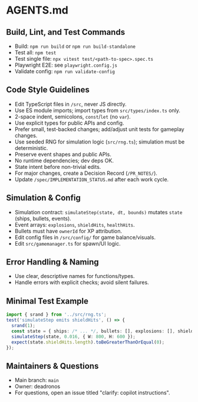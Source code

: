 # AGENTS.md

## Build, Lint, and Test Commands

- Build: `npm run build` or `npm run build-standalone`
- Test all: `npm test`
- Test single file: `npx vitest test/<path-to-spec>.spec.ts`
- Playwright E2E: see `playwright.config.js`
- Validate config: `npm run validate-config`

## Code Style Guidelines

- Edit TypeScript files in `/src`, never JS directly.
- Use ES module imports; import types from `src/types/index.ts` only.
- 2-space indent, semicolons, `const`/`let` (no `var`).
- Use explicit types for public APIs and config.
- Prefer small, test-backed changes; add/adjust unit tests for gameplay changes.
- Use seeded RNG for simulation logic (`src/rng.ts`); simulation must be deterministic.
- Preserve event shapes and public APIs.
- No runtime dependencies; dev deps OK.
- State intent before non-trivial edits.
- For major changes, create a Decision Record (`/PR_NOTES/`).
- Update `/spec/IMPLEMENTATION_STATUS.md` after each work cycle.

## Simulation & Config

- Simulation contract: `simulateStep(state, dt, bounds)` mutates `state` (ships, bullets, events).
- Event arrays: `explosions`, `shieldHits`, `healthHits`.
- Bullets must have `ownerId` for XP attribution.
- Edit config files in `/src/config/` for game balance/visuals.
- Edit `src/gamemanager.ts` for spawn/UI logic.

## Error Handling & Naming

- Use clear, descriptive names for functions/types.
- Handle errors with explicit checks; avoid silent failures.

## Minimal Test Example

```ts
import { srand } from '../src/rng.ts';
test('simulateStep emits shieldHits', () => {
  srand(1);
  const state = { ships: /* ... */, bullets: [], explosions: [], shieldHits: [], healthHits: [] };
  simulateStep(state, 0.016, { W: 800, H: 600 });
  expect(state.shieldHits.length).toBeGreaterThanOrEqual(0);
});
```

## Maintainers & Questions

- Main branch: `main`
- Owner: deadronos
- For questions, open an issue titled "clarify: copilot instructions".
